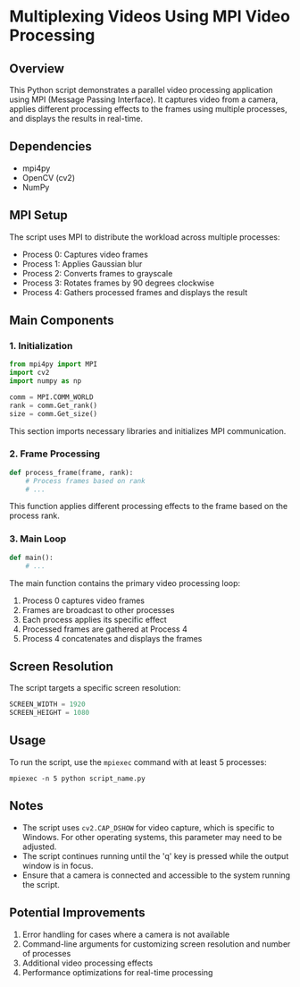 # Multiplexing Videos Using MPI Video Processing 

## Overview

This Python script demonstrates a parallel video processing application using MPI (Message Passing Interface). It captures video from a camera, applies different processing effects to the frames using multiple processes, and displays the results in real-time.

## Dependencies

- mpi4py
- OpenCV (cv2)
- NumPy

## MPI Setup

The script uses MPI to distribute the workload across multiple processes:

- Process 0: Captures video frames
- Process 1: Applies Gaussian blur
- Process 2: Converts frames to grayscale
- Process 3: Rotates frames by 90 degrees clockwise
- Process 4: Gathers processed frames and displays the result

## Main Components

### 1. Initialization

```python
from mpi4py import MPI
import cv2
import numpy as np

comm = MPI.COMM_WORLD
rank = comm.Get_rank()
size = comm.Get_size()
```

This section imports necessary libraries and initializes MPI communication.

### 2. Frame Processing

```python
def process_frame(frame, rank):
    # Process frames based on rank
    # ...
```

This function applies different processing effects to the frame based on the process rank.

### 3. Main Loop

```python
def main():
    # ...
```

The main function contains the primary video processing loop:

1. Process 0 captures video frames
2. Frames are broadcast to other processes
3. Each process applies its specific effect
4. Processed frames are gathered at Process 4
5. Process 4 concatenates and displays the frames

## Screen Resolution

The script targets a specific screen resolution:

```python
SCREEN_WIDTH = 1920
SCREEN_HEIGHT = 1080
```

## Usage

To run the script, use the `mpiexec` command with at least 5 processes:

```
mpiexec -n 5 python script_name.py
```

## Notes

- The script uses `cv2.CAP_DSHOW` for video capture, which is specific to Windows. For other operating systems, this parameter may need to be adjusted.
- The script continues running until the 'q' key is pressed while the output window is in focus.
- Ensure that a camera is connected and accessible to the system running the script.

## Potential Improvements

1. Error handling for cases where a camera is not available
2. Command-line arguments for customizing screen resolution and number of processes
3. Additional video processing effects
4. Performance optimizations for real-time processing
